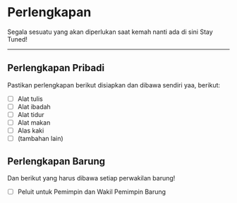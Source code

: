 # Perlengkapan
Segala sesuatu yang akan diperlukan saat kemah nanti ada di sini
Stay Tuned!

---
## Perlengkapan Pribadi
Pastikan perlengkapan berikut disiapkan dan dibawa sendiri yaa, berikut:

- [ ] Alat tulis
- [ ] Alat ibadah
- [ ] Alat tidur
- [ ] Alat makan
- [ ] Alas kaki
- [ ] (tambahan lain)

## Perlengkapan Barung
Dan berikut yang harus dibawa setiap perwakilan barung!

- [ ] Peluit untuk Pemimpin dan Wakil Pemimpin Barung
